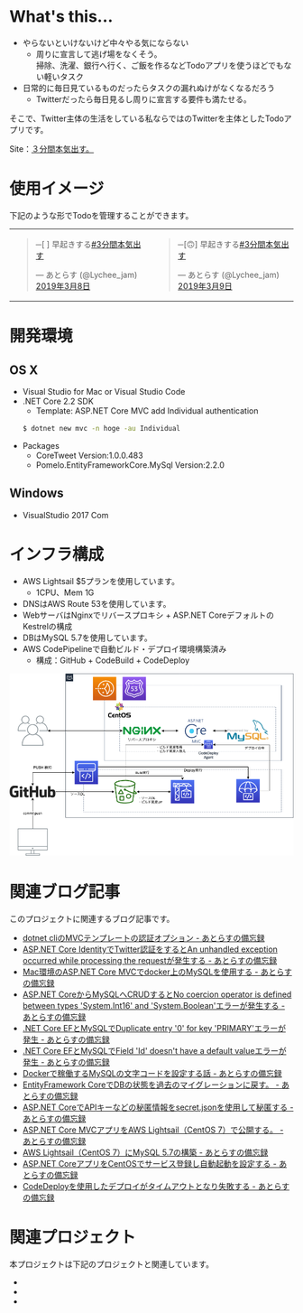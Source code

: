 # What's this...

* やらないといけないけど中々やる気にならない  
  * 周りに宣言して逃げ場をなくそう。  
  掃除、洗濯、銀行へ行く、ご飯を作るなどTodoアプリを使うほどでもない軽いタスク
* 日常的に毎日見ているものだったらタスクの漏れぬけがなくなるだろう
  * Twitterだったら毎日見るし周りに宣言する要件も満たせる。

そこで、Twitter主体の生活をしている私ならではのTwitterを主体としたTodoアプリです。

Site：[３分間本気出す。](http://todo.kitigai.org)

# 使用イメージ

下記のような形でTodoを管理することができます。

|||
|-|-|
|<blockquote class="twitter-tweet" data-lang="ja"><p lang="ja" dir="ltr">─[ ] 早起きする<a href="https://twitter.com/hashtag/3%E5%88%86%E9%96%93%E6%9C%AC%E6%B0%97%E5%87%BA%E3%81%99?src=hash&amp;ref_src=twsrc%5Etfw">#3分間本気出す</a></p>&mdash; あとらす (@Lychee_jam) <a href="https://twitter.com/Lychee_jam/status/1104055886798970880?ref_src=twsrc%5Etfw">2019年3月8日</a></blockquote>|<blockquote class="twitter-tweet" data-lang="ja"><p lang="ja" dir="ltr">─[🙃] 早起きする<a href="https://twitter.com/hashtag/3%E5%88%86%E9%96%93%E6%9C%AC%E6%B0%97%E5%87%BA%E3%81%99?src=hash&amp;ref_src=twsrc%5Etfw">#3分間本気出す</a></p>&mdash; あとらす (@Lychee_jam) <a href="https://twitter.com/Lychee_jam/status/1104235454168162304?ref_src=twsrc%5Etfw">2019年3月9日</a></blockquote>|

# 開発環境

## OS X

* Visual Studio for Mac or Visual Studio Code
* .NET Core 2.2 SDK
  * Template: ASP.NET Core MVC add Individual authentication
  ```sh
  $ dotnet new mvc -n hoge -au Individual
  ```
* Packages
  * CoreTweet Version:1.0.0.483
  * Pomelo.EntityFrameworkCore.MySql Version:2.2.0

## Windows

* VisualStudio 2017 Com

# インフラ構成
* AWS Lightsail $5プランを使用しています。
  * 1CPU、Mem 1G
* DNSはAWS Route 53を使用しています。
* WebサーバはNginxでリバースプロキシ + ASP.NET CoreデフォルトのKestrelの構成
* DBはMySQL 5.7を使用しています。
* AWS CodePipelineで自動ビルド・デプロイ環境構築済み
  * 構成：GitHub + CodeBuild + CodeDeploy

![](images/todoapp.png)

# 関連ブログ記事
このプロジェクトに関連するブログ記事です。

* [dotnet cliのMVCテンプレートの認証オプション - あとらすの備忘録](http://kitigai.hatenablog.com/entry/2019/02/26/223534)
* [ASP.NET Core IdentityでTwitter認証をするとAn unhandled exception occurred while processing the requestが発生する - あとらすの備忘録](http://kitigai.hatenablog.com/entry/2019/02/27/003134)
* [Mac環境のASP.NET Core MVCでdocker上のMySQLを使用する - あとらすの備忘録](http://kitigai.hatenablog.com/entry/2019/03/01/005640)
* [ASP.NET CoreからMySQLへCRUDするとNo coercion operator is defined between types 'System.Int16' and 'System.Boolean'エラーが発生する - あとらすの備忘録](http://kitigai.hatenablog.com/entry/2019/03/01/030000)
* [.NET Core EFとMySQLでDuplicate entry '0' for key 'PRIMARY'エラーが発生 - あとらすの備忘録](http://kitigai.hatenablog.com/entry/2019/03/03/015358)
* [.NET Core EFとMySQLでField 'Id' doesn't have a default valueエラーが発生 - あとらすの備忘録](http://kitigai.hatenablog.com/entry/2019/03/03/025337)
* [Dockerで稼働するMySQLの文字コードを設定する話 - あとらすの備忘録](http://kitigai.hatenablog.com/entry/2019/03/03/203310)
* [EntityFramework CoreでDBの状態を過去のマイグレーションに戻す。 - あとらすの備忘録](http://kitigai.hatenablog.com/entry/2019/03/05/163622)
* [ASP\.NET CoreでAPIキーなどの秘匿情報をsecret.jsonを使用して秘匿する - あとらすの備忘録](http://kitigai.hatenablog.com/entry/2019/03/05/190813)
* [ASP\.NET Core MVCアプリをAWS Lightsail（CentOS 7）で公開する。 - あとらすの備忘録](http://kitigai.hatenablog.com/entry/2019/03/16/182112)
* [AWS Lightsail（CentOS 7）にMySQL 5.7の構築 - あとらすの備忘録](http://kitigai.hatenablog.com/entry/2019/03/16/195149)
* [ASP\.NET CoreアプリをCentOSでサービス登録し自動起動を設定する - あとらすの備忘録](http://kitigai.hatenablog.com/entry/2019/03/16/202454)
* [CodeDeployを使用したデプロイがタイムアウトとなり失敗する - あとらすの備忘録](http://kitigai.hatenablog.com/entry/2019/03/16/230208)

# 関連プロジェクト

本プロジェクトは下記のプロジェクトと関連しています。

* 
* 
* 
